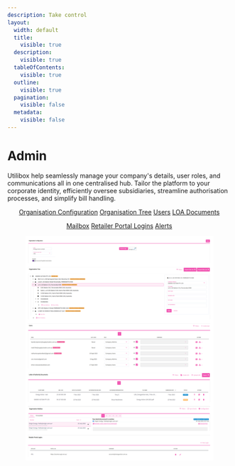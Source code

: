 ```yaml
---
description: Take control
layout:
  width: default
  title:
    visible: true
  description:
    visible: true
  tableOfContents:
    visible: true
  outline:
    visible: true
  pagination:
    visible: false
  metadata:
    visible: false
---
```


# Admin

Utilibox help seamlessly manage your company's details, user roles, and communications all in one centralised hub. Tailor the platform to your corporate identity, efficiently oversee subsidiaries, streamline authorisation processes, and simplify bill handling.

<p align="center"><a href="organisation-configuration.md" class="button secondary">Organisation Configuration</a>          <a href="organisation-tree.md" class="button secondary">Organisation Tree</a>          <a href="users/" class="button secondary">Users</a>          <a href="loa-documents/" class="button secondary">LOA Documents</a></p>

<p align="center"><a href="mailbox/" class="button secondary">Mailbox</a>          <a href="retailer-portal-logins.md" class="button secondary">Retailer Portal Logins</a>          <a href="alerts.md" class="button secondary">Alerts</a></p>



<div align="center"><figure><img src="../../.gitbook/assets/Admin.png" alt=""><figcaption></figcaption></figure></div>
